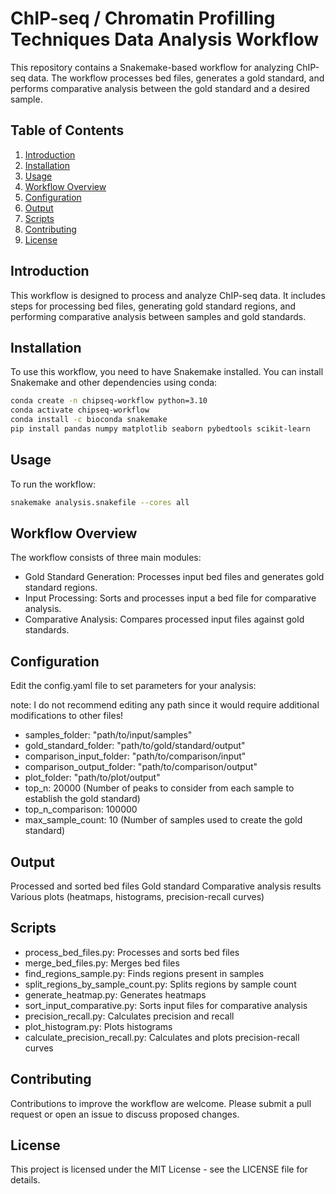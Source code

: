# ChIP-seq / Chromatin Profilling Techniques Data Analysis Workflow

This repository contains a Snakemake-based workflow for analyzing ChIP-seq data. The workflow processes bed files, generates a gold standard, and performs comparative analysis between the gold standard and a desired sample.

## Table of Contents

1. [Introduction](#introduction)
2. [Installation](#installation)
3. [Usage](#usage)
4. [Workflow Overview](#workflow-overview)
5. [Configuration](#configuration)
6. [Output](#output)
7. [Scripts](#scripts)
8. [Contributing](#contributing)
9. [License](#license)

## Introduction

This workflow is designed to process and analyze ChIP-seq data. It includes steps for processing bed files, generating gold standard regions, and performing comparative analysis between samples and gold standards.

## Installation

To use this workflow, you need to have Snakemake installed. You can install Snakemake and other dependencies using conda:

```bash
conda create -n chipseq-workflow python=3.10
conda activate chipseq-workflow
conda install -c bioconda snakemake
pip install pandas numpy matplotlib seaborn pybedtools scikit-learn
```

## Usage

To run the workflow:

```bash
snakemake analysis.snakefile --cores all
```

## Workflow Overview

The workflow consists of three main modules:

- Gold Standard Generation: Processes input bed files and generates gold standard regions.
- Input Processing: Sorts and processes input a bed file for comparative analysis.
- Comparative Analysis: Compares processed input files against gold standards.

## Configuration

Edit the config.yaml file to set parameters for your analysis:

note: I do not recommend editing any path since it would require additional modifications to other files!

- samples_folder: "path/to/input/samples"
- gold_standard_folder: "path/to/gold/standard/output"
- comparison_input_folder: "path/to/comparison/input"
- comparison_output_folder: "path/to/comparison/output"
- plot_folder: "path/to/plot/output"
- top_n: 20000 (Number of peaks to consider from each sample to establish the gold standard)
- top_n_comparison: 100000
- max_sample_count: 10 (Number of samples used to create the gold standard)

## Output

Processed and sorted bed files
Gold standard
Comparative analysis results
Various plots (heatmaps, histograms, precision-recall curves)

## Scripts

- process_bed_files.py: Processes and sorts bed files
- merge_bed_files.py: Merges bed files
- find_regions_sample.py: Finds regions present in samples
- split_regions_by_sample_count.py: Splits regions by sample count
- generate_heatmap.py: Generates heatmaps
- sort_input_comparative.py: Sorts input files for comparative analysis
- precision_recall.py: Calculates precision and recall
- plot_histogram.py: Plots histograms
- calculate_precision_recall.py: Calculates and plots precision-recall curves

## Contributing

Contributions to improve the workflow are welcome. Please submit a pull request or open an issue to discuss proposed changes.

## License

This project is licensed under the MIT License - see the LICENSE file for details.
